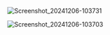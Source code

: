 ![Screenshot_20241206-103731](https://github.com/user-attachments/assets/5f0a49eb-5ba8-4834-af55-57a8814c1849)

 ![Screenshot_20241206-103703](https://github.com/user-attachments/assets/644bff97-86a2-4967-a045-e3fdd5b48e3d)
 
